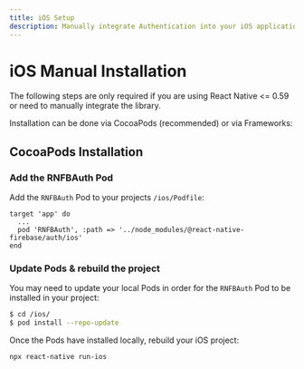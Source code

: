 ```yaml
---
title: iOS Setup
description: Manually integrate Authentication into your iOS application.
---
```


# iOS Manual Installation

The following steps are only required if you are using React Native <= 0.59 or need to manually integrate the library.

Installation can be done via CocoaPods (recommended) or via Frameworks:

## CocoaPods Installation

### Add the RNFBAuth Pod

Add the `RNFBAuth` Pod to your projects `/ios/Podfile`:

```ruby{3}
target 'app' do
  ...
  pod 'RNFBAuth', :path => '../node_modules/@react-native-firebase/auth/ios'
end
```

### Update Pods & rebuild the project

You may need to update your local Pods in order for the `RNFBAuth` Pod to be installed in your project:

```bash
$ cd /ios/
$ pod install --repo-update
```

Once the Pods have installed locally, rebuild your iOS project:

```bash
npx react-native run-ios
```

